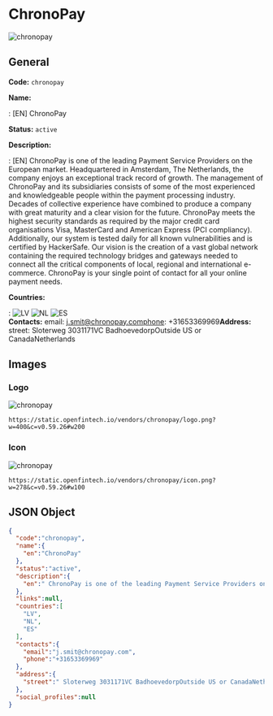 
# ChronoPay 
![chronopay](https://static.openfintech.io/vendors/chronopay/logo.png?w=400&c=v0.59.26#w200)  

## General 
 
**Code:** `chronopay` 
 
**Name:** 
 
:	[EN] ChronoPay 
 
**Status:** `active` 
 
**Description:** 
 
: [EN]  ChronoPay is one of the leading Payment Service Providers on the European market. Headquartered in Amsterdam, The Netherlands, the company enjoys an exceptional track record of growth. The management of ChronoPay and its subsidiaries consists of some of the most experienced and knowledgeable people within the payment processing industry. Decades of collective experience have combined to produce a company with great maturity and a clear vision for the future. ChronoPay meets the highest security standards as required by the major credit card organisations Visa, MasterCard and American Express (PCI compliancy). Additionally, our system is tested daily for all known vulnerabilities and is certified by HackerSafe. Our vision is the creation of a vast global network containing the required technology bridges and gateways needed to connect all the critical components of local, regional and international e-commerce. ChronoPay is your single point of contact for all your online payment needs.  
 
 
**Countries:** 
 
:	![LV](https://cdnjs.cloudflare.com/ajax/libs/flag-icon-css/3.3.0/flags/4x3/lv.svg#w24) 	![NL](https://cdnjs.cloudflare.com/ajax/libs/flag-icon-css/3.3.0/flags/4x3/nl.svg#w24) 	![ES](https://cdnjs.cloudflare.com/ajax/libs/flag-icon-css/3.3.0/flags/4x3/es.svg#w24)  
**Contacts:** 
email: j.smit@chronopay.comphone: +31653369969**Address:** 
street:  Sloterweg 3031171VC BadhoevedorpOutside US or CanadaNetherlands  

## Images 

### Logo 
 
![chronopay](https://static.openfintech.io/vendors/chronopay/logo.png?w=400&c=v0.59.26#w200)  

```
https://static.openfintech.io/vendors/chronopay/logo.png?w=400&c=v0.59.26#w200
```  

### Icon 
 
![chronopay](https://static.openfintech.io/vendors/chronopay/icon.png?w=278&c=v0.59.26#w100)  

```
https://static.openfintech.io/vendors/chronopay/icon.png?w=278&c=v0.59.26#w100
```  

## JSON Object 

```json
{
  "code":"chronopay",
  "name":{
    "en":"ChronoPay"
  },
  "status":"active",
  "description":{
    "en":" ChronoPay is one of the leading Payment Service Providers on the European market. Headquartered in Amsterdam, The Netherlands, the company enjoys an exceptional track record of growth. The management of ChronoPay and its subsidiaries consists of some of the most experienced and knowledgeable people within the payment processing industry. Decades of collective experience have combined to produce a company with great maturity and a clear vision for the future. ChronoPay meets the highest security standards as required by the major credit card organisations Visa, MasterCard and American Express (PCI compliancy). Additionally, our system is tested daily for all known vulnerabilities and is certified by HackerSafe. Our vision is the creation of a vast global network containing the required technology bridges and gateways needed to connect all the critical components of local, regional and international e-commerce. ChronoPay is your single point of contact for all your online payment needs. "
  },
  "links":null,
  "countries":[
    "LV",
    "NL",
    "ES"
  ],
  "contacts":{
    "email":"j.smit@chronopay.com",
    "phone":"+31653369969"
  },
  "address":{
    "street":" Sloterweg 3031171VC BadhoevedorpOutside US or CanadaNetherlands "
  },
  "social_profiles":null
}
```  
